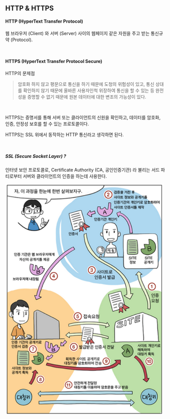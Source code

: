 ## HTTP & HTTPS

#### HTTP (HyperText Transfer Protocol)
웹 브라우저 (Client) 와 서버 (Server) 사이의 웹페이지 같은 자원을 주고 받는 통신규약 (Protocol).

<br />

#### HTTPS (HyperText Transfer Protocol Secure)
HTTP의 문제점
> 암호화 하지 않고 평문으로 통신을 하기 때문에 도청의 위험성이 있고,
통신 상대를 확인하지 않기 때문에 올바른 사용자인척 위장하여 통신을 할 수 있는 등 완전성을 증명할 수 없기 때문에 원본 데이터에 대한 변조의 가능성이 있다.

<br />

HTTPS는 증명서를 통해 서버 또는 클라이언트의 신원을 확인하고, 데이터를 암호화, 인증, 안정성 보호를 할 수 있는 프로토콜이다.  

HTTPS는 SSL 위에서 동작하는 HTTP 통신라고 생각하면 된다.

<br />

##### SSL (Secure Socket Layer) ?
인터넷 보안 프로토콜로, Certificate Authority (CA, 공인인증기관) 라 불리는 서드 파티로부터 서버와 클라이언트의 인증을 하는데 사용한다.

<img src="../img/ssl.png" width="500">
